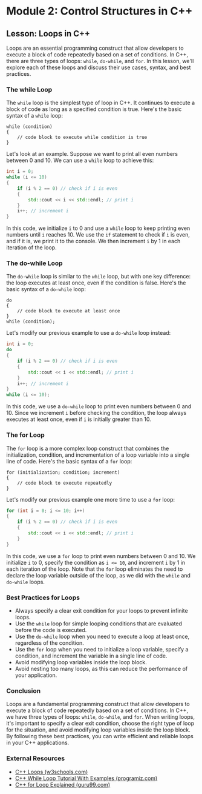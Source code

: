 # Module 2: Control Structures in C++
## Lesson: Loops in C++

Loops are an essential programming construct that allow developers to execute a block of code repeatedly based on a set of conditions. In C++, there are three types of loops: `while`, `do-while`, and `for`. In this lesson, we'll explore each of these loops and discuss their use cases, syntax, and best practices.

### The while Loop

The `while` loop is the simplest type of loop in C++. It continues to execute a block of code as long as a specified condition is true. Here's the basic syntax of a `while` loop:

```
while (condition)
{
    // code block to execute while condition is true
}
```

Let's look at an example. Suppose we want to print all even numbers between 0 and 10. We can use a `while` loop to achieve this:

```cpp
int i = 0;
while (i <= 10)
{
    if (i % 2 == 0) // check if i is even
    {
        std::cout << i << std::endl; // print i
    }
    i++; // increment i
}
```

In this code, we initialize `i` to 0 and use a `while` loop to keep printing even numbers until `i` reaches 10. We use the `if` statement to check if `i` is even, and if it is, we print it to the console. We then increment `i` by 1 in each iteration of the loop.

### The do-while Loop

The `do-while` loop is similar to the `while` loop, but with one key difference: the loop executes at least once, even if the condition is false. Here's the basic syntax of a `do-while` loop:

```
do
{
    // code block to execute at least once
}
while (condition);
```

Let's modify our previous example to use a `do-while` loop instead:

```cpp
int i = 0;
do
{
    if (i % 2 == 0) // check if i is even
    {
        std::cout << i << std::endl; // print i
    }
    i++; // increment i
}
while (i <= 10);
```

In this code, we use a `do-while` loop to print even numbers between 0 and 10. Since we increment `i` before checking the condition, the loop always executes at least once, even if `i` is initially greater than 10.

### The for Loop

The `for` loop is a more complex loop construct that combines the initialization, condition, and incrementation of a loop variable into a single line of code. Here's the basic syntax of a `for` loop:

```
for (initialization; condition; increment)
{
    // code block to execute repeatedly
}
```

Let's modify our previous example one more time to use a `for` loop:

```cpp
for (int i = 0; i <= 10; i++)
{
    if (i % 2 == 0) // check if i is even
    {
        std::cout << i << std::endl; // print i
    }
}
```

In this code, we use a `for` loop to print even numbers between 0 and 10. We initialize `i` to 0, specify the condition as `i <= 10`, and increment `i` by 1 in each iteration of the loop. Note that the `for` loop eliminates the need to declare the loop variable outside of the loop, as we did with the `while` and `do-while` loops.

### Best Practices for Loops

- Always specify a clear exit condition for your loops to prevent infinite loops.
- Use the `while` loop for simple looping conditions that are evaluated before the code is executed.
- Use the `do-while` loop when you need to execute a loop at least once, regardless of the condition.
- Use the `for` loop when you need to initialize a loop variable, specify a condition, and increment the variable in a single line of code.
- Avoid modifying loop variables inside the loop block.
- Avoid nesting too many loops, as this can reduce the performance of your application.

### Conclusion

Loops are a fundamental programming construct that allow developers to execute a block of code repeatedly based on a set of conditions. In C++, we have three types of loops: `while`, `do-while`, and `for`. When writing loops, it's important to specify a clear exit condition, choose the right type of loop for the situation, and avoid modifying loop variables inside the loop block. By following these best practices, you can write efficient and reliable loops in your C++ applications.

### External Resources

- [C++ Loops (w3schools.com)](https://www.w3schools.com/cpp/cpp_while_loop.asp)
- [C++ While Loop Tutorial With Examples (programiz.com)](https://www.programiz.com/cpp-programming/while-loop)
- [C++ for Loop Explained (guru99.com)](https://www.guru99.com/cpp-for-loop.html)